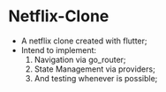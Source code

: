 # Netflix-Clone

* A netflix clone created with flutter;
* Intend to implement:
    1. Navigation via go_router;
    2. State Management via providers;
    3. And testing whenever is possible;

